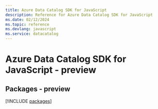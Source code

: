 ```yaml
---
title: Azure Data Catalog SDK for JavaScript
description: Reference for Azure Data Catalog SDK for JavaScript
ms.date: 02/12/2024
ms.topic: reference
ms.devlang: javascript
ms.service: datacatalog
---
```

# Azure Data Catalog SDK for JavaScript - preview
## Packages - preview
[!INCLUDE [packages](data-catalog-index.md)]